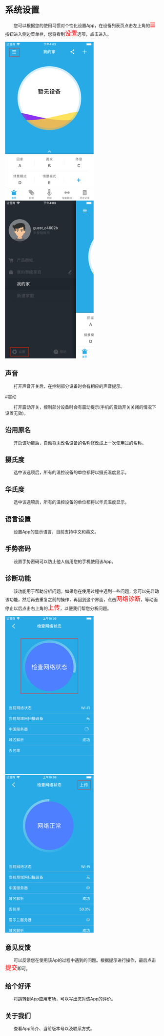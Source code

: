 # 系统设置

&emsp;&emsp;您可以根据您的使用习惯对个性化设置App，在设备列表页点击左上角的<font style='color:#ff0000;font-size:20px'>☰</font>按钮进入侧边菜单栏，您将看到<font style='color:#ff0000;font-size:20px'>设置</font>选项，点击进入。

<img src="./images/setting/设置入口.png" width = "290" height = "515">

<img src="./images/setting/设置选项.png" width = "290" height = "515">


## 声音

&emsp;&emsp;打开声音开关后，在控制部分设备时会有相应的声音提示。

#震动

&emsp;&emsp;打开震动开关，控制部分设备时会有震动提示(手机的震动开关关闭的情况下设置无效)。

## 沿用原名

&emsp;&emsp;开启该功能后，自动将未改名设备的名称修改成上一次使用过的名称。

## 摄氏度

&emsp;&emsp;选中该选项后，所有的温控设备的单位都将以摄氏温度显示。

## 华氏度

&emsp;&emsp;选中该选项后，所有的温控设备的单位都将以华氏温度显示。

## 语言设置

&emsp;&emsp;设置App的显示语言，目前支持中文和英文。

## 手势密码

&emsp;&emsp;设置手势密码可以防止他人借用您的手机使用该App。

## 诊断功能

&emsp;&emsp;该功能用于帮助分析问题。如果您在使用过程中遇到一些问题，您可以先启动该功能，然后再去重复之前的操作，再回到这个界面，点击<font style='color:#ff0000;font-size:20px'>网络诊断</font>，等动画停止以后点击右上角的<font style='color:#ff0000;font-size:20px'>上传</font>，以便我们帮您分析问题。

<img src="./images/setting/诊断日志1.png" width = "290" height = "515">
    
<img src="./images/setting/诊断日志2.png" width = "290" height = "515">

## 意见反馈

&emsp;&emsp;可以反馈您在使用该Ap的过程中遇到的问题。根据提示进行操作，最后点击<font style='color:#ff0000;font-size:20px'>提交</font>即可。

## 给个好评

&emsp;&emsp;将跳转到App应用市场，可以写出您对该App的评价。

## 关于我们

&emsp;&emsp;查看App简介、当前版本号以及联系方式。
